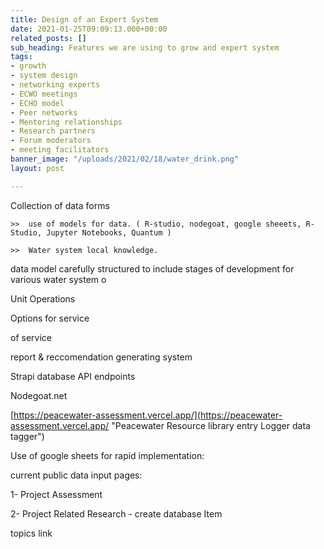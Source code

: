 ```yaml
---
title: Design of an Expert System
date: 2021-01-25T09:09:13.000+00:00
related_posts: []
sub_heading: Features we are using to grow and expert system
tags:
- growth
- system design
- networking experts
- ECWO meetings
- ECHO model
- Peer networks
- Mentoring relationships
- Research partners
- Forum moderators
- meeting facilitators
banner_image: "/uploads/2021/02/18/water_drink.png"
layout: post

---
```

Collection of data forms

    >>  use of models for data. ( R-studio, nodegoat, google sheeets, R-Studio, Jupyter Notebooks, Quantum )

    >>  Water system local knowledge.  

data model carefully structured to include stages of development for various water system o

Unit Operations

Options for service

 of service

report & reccomendation generating system 

Strapi database API endpoints 

Nodegoat.net

[https://peacewater-assessment.vercel.app/](https://peacewater-assessment.vercel.app/ "Peacewater Resource library entry Logger data tagger")

Use of google sheets for rapid implementation:

current public data input pages:

1- Project Assessment

2- Project Related Research - create database Item

topics link  
